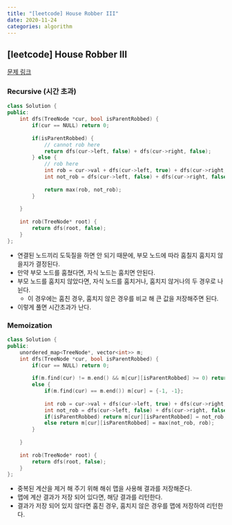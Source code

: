 ```yaml
---
title: "[leetcode] House Robber III"
date: 2020-11-24
categories: algorithm
---
```

## [leetcode] House Robber III
[문제 링크](https://leetcode.com/problems/house-robber-iii/)

### Recursive (시간 초과)
```c++
class Solution {
public:
    int dfs(TreeNode *cur, bool isParentRobbed) {
        if(cur == NULL) return 0;
        
        if(isParentRobbed) {
            // cannot rob here
            return dfs(cur->left, false) + dfs(cur->right, false);
        } else {
            // rob here
            int rob = cur->val + dfs(cur->left, true) + dfs(cur->right, true);
            int not_rob = dfs(cur->left, false) + dfs(cur->right, false);
            
            return max(rob, not_rob);
        }
        
    }
    
    int rob(TreeNode* root) {
        return dfs(root, false);
    }
};
```
- 연결된 노드끼리 도둑질을 하면 안 되기 때문에, 부모 노드에 따라 훔칠지 훔치지 않을지가 결정된다.
- 만약 부모 노드를 훔쳤다면, 자식 노드는 훔치면 안된다.
- 부모 노드를 훔치지 않았다면, 자식 노드를 훔치거나, 훔치지 않거나의 두 경우로 나뉜다.
  - 이 경우에는 훔친 경우, 훔치지 않은 경우를 비교 해 큰 값을 저장해주면 된다. 
- 이렇게 풀면 시간초과가 난다.

### Memoization
```c++
class Solution {
public:
    unordered_map<TreeNode*, vector<int>> m;
    int dfs(TreeNode *cur, bool isParentRobbed) {
        if(cur == NULL) return 0;
        
        if(m.find(cur) != m.end() && m[cur][isParentRobbed] >= 0) return m[cur][isParentRobbed];
        else {
            if(m.find(cur) == m.end()) m[cur] = {-1, -1};
            
            int rob = cur->val + dfs(cur->left, true) + dfs(cur->right, true);
            int not_rob = dfs(cur->left, false) + dfs(cur->right, false);
            if(isParentRobbed) return m[cur][isParentRobbed] = not_rob;
            else return m[cur][isParentRobbed] = max(not_rob, rob);
        }
        
    }
    
    int rob(TreeNode* root) {
        return dfs(root, false);
    }
};
```
- 중복된 계산을 제거 해 주기 위해 해쉬 맵을 사용해 결과를 저장해준다.
- 맵에 계산 결과가 저장 되어 있다면, 해당 결과를 리턴한다.
- 결과가 저장 되어 있지 않다면 훔친 경우, 훔치지 않은 경우를 맵에 저장하여 리턴한다.